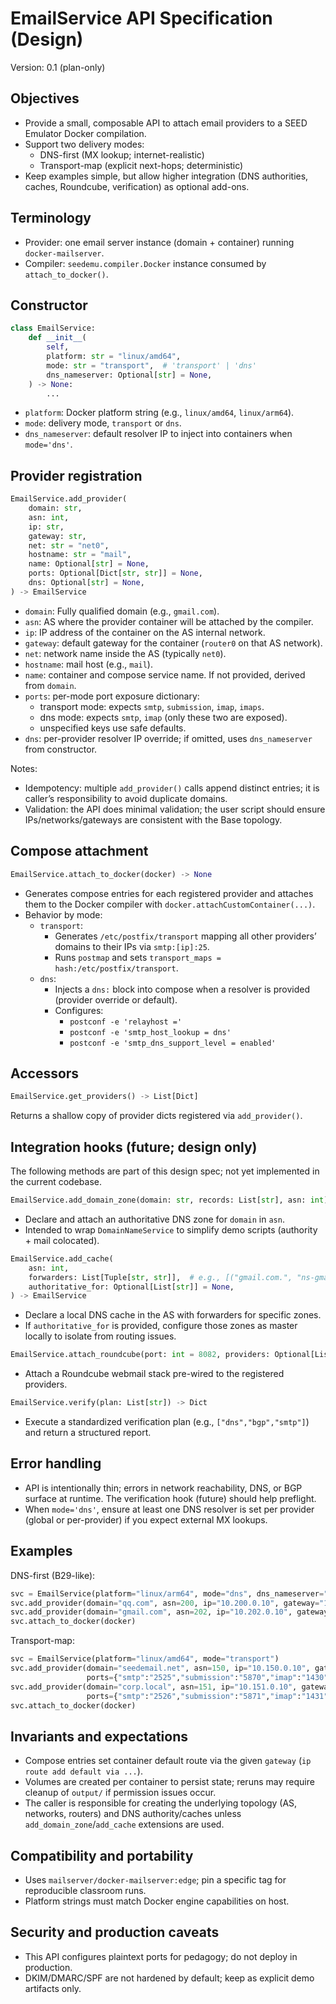 # EmailService API Specification (Design)

Version: 0.1 (plan-only)

## Objectives
- Provide a small, composable API to attach email providers to a SEED Emulator Docker compilation.
- Support two delivery modes:
  - DNS-first (MX lookup; internet-realistic)
  - Transport-map (explicit next-hops; deterministic)
- Keep examples simple, but allow higher integration (DNS authorities, caches, Roundcube, verification) as optional add-ons.

## Terminology
- Provider: one email server instance (domain + container) running `docker-mailserver`.
- Compiler: `seedemu.compiler.Docker` instance consumed by `attach_to_docker()`.

## Constructor

```python
class EmailService:
    def __init__(
        self,
        platform: str = "linux/amd64",
        mode: str = "transport",  # 'transport' | 'dns'
        dns_nameserver: Optional[str] = None,
    ) -> None:
        ...
```

- `platform`: Docker platform string (e.g., `linux/amd64`, `linux/arm64`).
- `mode`: delivery mode, `transport` or `dns`.
- `dns_nameserver`: default resolver IP to inject into containers when `mode='dns'`.

## Provider registration

```python
EmailService.add_provider(
    domain: str,
    asn: int,
    ip: str,
    gateway: str,
    net: str = "net0",
    hostname: str = "mail",
    name: Optional[str] = None,
    ports: Optional[Dict[str, str]] = None,
    dns: Optional[str] = None,
) -> EmailService
```

- `domain`: Fully qualified domain (e.g., `gmail.com`).
- `asn`: AS where the provider container will be attached by the compiler.
- `ip`: IP address of the container on the AS internal network.
- `gateway`: default gateway for the container (`router0` on that AS network).
- `net`: network name inside the AS (typically `net0`).
- `hostname`: mail host (e.g., `mail`).
- `name`: container and compose service name. If not provided, derived from `domain`.
- `ports`: per-mode port exposure dictionary:
  - transport mode: expects `smtp`, `submission`, `imap`, `imaps`.
  - dns mode: expects `smtp`, `imap` (only these two are exposed).
  - unspecified keys use safe defaults.
- `dns`: per-provider resolver IP override; if omitted, uses `dns_nameserver` from constructor.

Notes:
- Idempotency: multiple `add_provider()` calls append distinct entries; it is caller’s responsibility to avoid duplicate domains.
- Validation: the API does minimal validation; the user script should ensure IPs/networks/gateways are consistent with the Base topology.

## Compose attachment

```python
EmailService.attach_to_docker(docker) -> None
```

- Generates compose entries for each registered provider and attaches them to the Docker compiler with `docker.attachCustomContainer(...)`.
- Behavior by mode:
  - `transport`:
    - Generates `/etc/postfix/transport` mapping all other providers’ domains to their IPs via `smtp:[ip]:25`.
    - Runs `postmap` and sets `transport_maps = hash:/etc/postfix/transport`.
  - `dns`:
    - Injects a `dns:` block into compose when a resolver is provided (provider override or default).
    - Configures:
      - `postconf -e 'relayhost ='`
      - `postconf -e 'smtp_host_lookup = dns'`
      - `postconf -e 'smtp_dns_support_level = enabled'`

## Accessors

```python
EmailService.get_providers() -> List[Dict]
```

Returns a shallow copy of provider dicts registered via `add_provider()`.

## Integration hooks (future; design only)

The following methods are part of this design spec; not yet implemented in the current codebase.

```python
EmailService.add_domain_zone(domain: str, records: List[str], asn: int) -> EmailService
```
- Declare and attach an authoritative DNS zone for `domain` in `asn`.
- Intended to wrap `DomainNameService` to simplify demo scripts (authority + mail colocated).

```python
EmailService.add_cache(
    asn: int,
    forwarders: List[Tuple[str, str]],  # e.g., [("gmail.com.", "ns-gmail-com"), ...]
    authoritative_for: Optional[List[str]] = None,
) -> EmailService
```
- Declare a local DNS cache in the AS with forwarders for specific zones.
- If `authoritative_for` is provided, configure those zones as master locally to isolate from routing issues.

```python
EmailService.attach_roundcube(port: int = 8082, providers: Optional[List[str]] = None) -> EmailService
```
- Attach a Roundcube webmail stack pre-wired to the registered providers.

```python
EmailService.verify(plan: List[str]) -> Dict
```
- Execute a standardized verification plan (e.g., `["dns","bgp","smtp"]`) and return a structured report.

## Error handling
- API is intentionally thin; errors in network reachability, DNS, or BGP surface at runtime. The verification hook (future) should help preflight.
- When `mode='dns'`, ensure at least one DNS resolver is set per provider (global or per-provider) if you expect external MX lookups.

## Examples

DNS-first (B29-like):

```python
svc = EmailService(platform="linux/arm64", mode="dns", dns_nameserver="10.150.0.53")
svc.add_provider(domain="qq.com", asn=200, ip="10.200.0.10", gateway="10.200.0.254", ports={"smtp":"2200","imap":"1400"}, dns="10.200.0.53")
svc.add_provider(domain="gmail.com", asn=202, ip="10.202.0.10", gateway="10.202.0.254", ports={"smtp":"2202","imap":"1402"}, dns="10.202.0.53")
svc.attach_to_docker(docker)
```

Transport-map:

```python
svc = EmailService(platform="linux/amd64", mode="transport")
svc.add_provider(domain="seedemail.net", asn=150, ip="10.150.0.10", gateway="10.150.0.254",
                 ports={"smtp":"2525","submission":"5870","imap":"1430","imaps":"9930"})
svc.add_provider(domain="corp.local", asn=151, ip="10.151.0.10", gateway="10.151.0.254",
                 ports={"smtp":"2526","submission":"5871","imap":"1431","imaps":"9931"})
svc.attach_to_docker(docker)
```

## Invariants and expectations
- Compose entries set container default route via the given `gateway` (`ip route add default via ...`).
- Volumes are created per container to persist state; reruns may require cleanup of `output/` if permission issues occur.
- The caller is responsible for creating the underlying topology (AS, networks, routers) and DNS authority/caches unless `add_domain_zone`/`add_cache` extensions are used.

## Compatibility and portability
- Uses `mailserver/docker-mailserver:edge`; pin a specific tag for reproducible classroom runs.
- Platform strings must match Docker engine capabilities on host.

## Security and production caveats
- This API configures plaintext ports for pedagogy; do not deploy in production.
- DKIM/DMARC/SPF are not hardened by default; keep as explicit demo artifacts only.
